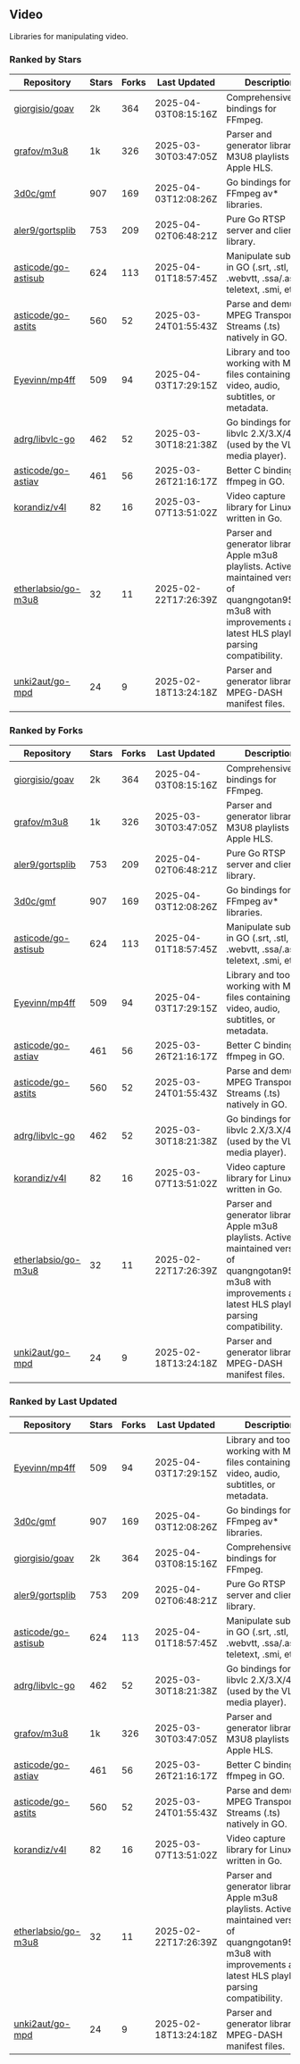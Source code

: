 ## Video

Libraries for manipulating video.

### Ranked by Stars

| Repository | Stars | Forks | Last Updated | Description | 
|------------|-------|-------|--------------|-------------|
| [giorgisio/goav](https://github.com/giorgisio/goav) | 2k | 364 | 2025-04-03T08:15:16Z |  Comprehensive Go bindings for FFmpeg. |
| [grafov/m3u8](https://github.com/grafov/m3u8) | 1k | 326 | 2025-03-30T03:47:05Z |  Parser and generator library of M3U8 playlists for Apple HLS. |
| [3d0c/gmf](https://github.com/3d0c/gmf) | 907 | 169 | 2025-04-03T12:08:26Z |  Go bindings for FFmpeg av\* libraries. |
| [aler9/gortsplib](https://github.com/aler9/gortsplib) | 753 | 209 | 2025-04-02T06:48:21Z |  Pure Go RTSP server and client library. |
| [asticode/go-astisub](https://github.com/asticode/go-astisub) | 624 | 113 | 2025-04-01T18:57:45Z |  Manipulate subtitles in GO (.srt, .stl, .ttml, .webvtt, .ssa/.ass, teletext, .smi, etc.). |
| [asticode/go-astits](https://github.com/asticode/go-astits) | 560 | 52 | 2025-03-24T01:55:43Z |  Parse and demux MPEG Transport Streams (.ts) natively in GO. |
| [Eyevinn/mp4ff](https://github.com/Eyevinn/mp4ff) | 509 | 94 | 2025-04-03T17:29:15Z |  Library and tools for working with MP4 files containing video, audio, subtitles, or metadata. |
| [adrg/libvlc-go](https://github.com/adrg/libvlc-go) | 462 | 52 | 2025-03-30T18:21:38Z |  Go bindings for libvlc 2.X/3.X/4.X (used by the VLC media player). |
| [asticode/go-astiav](https://github.com/asticode/go-astiav) | 461 | 56 | 2025-03-26T21:16:17Z |  Better C bindings for ffmpeg in GO. |
| [korandiz/v4l](https://github.com/korandiz/v4l) | 82 | 16 | 2025-03-07T13:51:02Z |  Video capture library for Linux, written in Go. |
| [etherlabsio/go-m3u8](https://github.com/etherlabsio/go-m3u8) | 32 | 11 | 2025-02-22T17:26:39Z |  Parser and generator library for Apple m3u8 playlists. Actively maintained version of quangngotan95/go-m3u8 with improvements and latest HLS playlist parsing compatibility. |
| [unki2aut/go-mpd](https://github.com/unki2aut/go-mpd) | 24 | 9 | 2025-02-18T13:24:18Z |  Parser and generator library for MPEG-DASH manifest files. |

### Ranked by Forks

| Repository | Stars | Forks | Last Updated | Description | 
|------------|-------|-------|--------------|-------------|
| [giorgisio/goav](https://github.com/giorgisio/goav) | 2k | 364 | 2025-04-03T08:15:16Z |  Comprehensive Go bindings for FFmpeg. |
| [grafov/m3u8](https://github.com/grafov/m3u8) | 1k | 326 | 2025-03-30T03:47:05Z |  Parser and generator library of M3U8 playlists for Apple HLS. |
| [aler9/gortsplib](https://github.com/aler9/gortsplib) | 753 | 209 | 2025-04-02T06:48:21Z |  Pure Go RTSP server and client library. |
| [3d0c/gmf](https://github.com/3d0c/gmf) | 907 | 169 | 2025-04-03T12:08:26Z |  Go bindings for FFmpeg av\* libraries. |
| [asticode/go-astisub](https://github.com/asticode/go-astisub) | 624 | 113 | 2025-04-01T18:57:45Z |  Manipulate subtitles in GO (.srt, .stl, .ttml, .webvtt, .ssa/.ass, teletext, .smi, etc.). |
| [Eyevinn/mp4ff](https://github.com/Eyevinn/mp4ff) | 509 | 94 | 2025-04-03T17:29:15Z |  Library and tools for working with MP4 files containing video, audio, subtitles, or metadata. |
| [asticode/go-astiav](https://github.com/asticode/go-astiav) | 461 | 56 | 2025-03-26T21:16:17Z |  Better C bindings for ffmpeg in GO. |
| [asticode/go-astits](https://github.com/asticode/go-astits) | 560 | 52 | 2025-03-24T01:55:43Z |  Parse and demux MPEG Transport Streams (.ts) natively in GO. |
| [adrg/libvlc-go](https://github.com/adrg/libvlc-go) | 462 | 52 | 2025-03-30T18:21:38Z |  Go bindings for libvlc 2.X/3.X/4.X (used by the VLC media player). |
| [korandiz/v4l](https://github.com/korandiz/v4l) | 82 | 16 | 2025-03-07T13:51:02Z |  Video capture library for Linux, written in Go. |
| [etherlabsio/go-m3u8](https://github.com/etherlabsio/go-m3u8) | 32 | 11 | 2025-02-22T17:26:39Z |  Parser and generator library for Apple m3u8 playlists. Actively maintained version of quangngotan95/go-m3u8 with improvements and latest HLS playlist parsing compatibility. |
| [unki2aut/go-mpd](https://github.com/unki2aut/go-mpd) | 24 | 9 | 2025-02-18T13:24:18Z |  Parser and generator library for MPEG-DASH manifest files. |

### Ranked by Last Updated

| Repository | Stars | Forks | Last Updated | Description | 
|------------|-------|-------|--------------|-------------|
| [Eyevinn/mp4ff](https://github.com/Eyevinn/mp4ff) | 509 | 94 | 2025-04-03T17:29:15Z |  Library and tools for working with MP4 files containing video, audio, subtitles, or metadata. |
| [3d0c/gmf](https://github.com/3d0c/gmf) | 907 | 169 | 2025-04-03T12:08:26Z |  Go bindings for FFmpeg av\* libraries. |
| [giorgisio/goav](https://github.com/giorgisio/goav) | 2k | 364 | 2025-04-03T08:15:16Z |  Comprehensive Go bindings for FFmpeg. |
| [aler9/gortsplib](https://github.com/aler9/gortsplib) | 753 | 209 | 2025-04-02T06:48:21Z |  Pure Go RTSP server and client library. |
| [asticode/go-astisub](https://github.com/asticode/go-astisub) | 624 | 113 | 2025-04-01T18:57:45Z |  Manipulate subtitles in GO (.srt, .stl, .ttml, .webvtt, .ssa/.ass, teletext, .smi, etc.). |
| [adrg/libvlc-go](https://github.com/adrg/libvlc-go) | 462 | 52 | 2025-03-30T18:21:38Z |  Go bindings for libvlc 2.X/3.X/4.X (used by the VLC media player). |
| [grafov/m3u8](https://github.com/grafov/m3u8) | 1k | 326 | 2025-03-30T03:47:05Z |  Parser and generator library of M3U8 playlists for Apple HLS. |
| [asticode/go-astiav](https://github.com/asticode/go-astiav) | 461 | 56 | 2025-03-26T21:16:17Z |  Better C bindings for ffmpeg in GO. |
| [asticode/go-astits](https://github.com/asticode/go-astits) | 560 | 52 | 2025-03-24T01:55:43Z |  Parse and demux MPEG Transport Streams (.ts) natively in GO. |
| [korandiz/v4l](https://github.com/korandiz/v4l) | 82 | 16 | 2025-03-07T13:51:02Z |  Video capture library for Linux, written in Go. |
| [etherlabsio/go-m3u8](https://github.com/etherlabsio/go-m3u8) | 32 | 11 | 2025-02-22T17:26:39Z |  Parser and generator library for Apple m3u8 playlists. Actively maintained version of quangngotan95/go-m3u8 with improvements and latest HLS playlist parsing compatibility. |
| [unki2aut/go-mpd](https://github.com/unki2aut/go-mpd) | 24 | 9 | 2025-02-18T13:24:18Z |  Parser and generator library for MPEG-DASH manifest files. |

